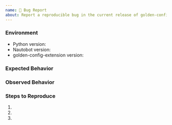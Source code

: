 ```yaml
---
name: 🐛 Bug Report
about: Report a reproducible bug in the current release of golden-config-extension
---
```


### Environment
* Python version:  <!-- Example: 3.7.7 -->
* Nautobot version:  <!-- Example: 1.3.5 -->
* golden-config-extension version:  <!-- Example: 0.1.0 -->

<!-- What did you expect to happen? -->
### Expected Behavior


<!-- What happened instead? -->
### Observed Behavior

<!--
    Describe in detail the exact steps that someone else can take to reproduce
    this bug using the current release.
-->
### Steps to Reproduce
1.
2.
3.
